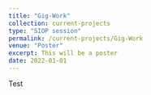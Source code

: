 ```yaml
---
title: "Gig-Work"
collection: current-projects
type: "SIOP session"
permalink: /current-projects/Gig-Work
venue: "Poster"
excerpt: This will be a poster
date: 2022-01-01
---
```


Test